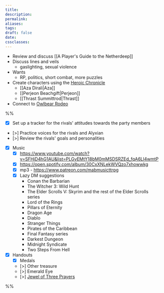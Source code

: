 ```yaml
---
title: 
description: 
permalink: 
aliases: 
tags: 
draft: false
date: 
cssclasses:
---
```

- Review and discuss [[A Player's Guide to the Netherdeep]] 
- Discuss lines and veils
	- gaslighting, sexual violence
- Wants
	- RP, politics, short combat, more puzzles
- Create characters using the [Heroic Chronicle](https://www.dndbeyond.com/sources/dnd/egtw/character-options-subclasses#HeroicChronicle) 
	- [[Aza Dirali|Aza]] 
	- [[Perjeon Beachgift|Perjeon]] 
	- [[Thrast Summittrod|Thrast]] 
- Connect to [Owlbear Rodeo](https://www.owlbear.rodeo/room/BaGN2KPVM902/TheHomeyLeaf) 

%%

- [x] Set up a tracker for the rivals' attitudes towards the party members
- [>] Practice voices for the rivals and Alyxian
- [>] Review the rivals' goals and personalities
- [x] Music 
	- [x] https://www.youtube.com/watch?v=SFHiD4hG1AU&list=PLGvEMtY18bM0mMSDSRZEd_fqA6Ll4wmtP 
	- [x] https://open.spotify.com/album/30CxXNLekWVQzo7xhowwkg
	- [x] mp3 - https://www.patreon.com/mabmusicttrpg 
	- [x] Lazy DM suggestions
		- Conan the Barbarian 
		- The Witcher 3: Wild Hunt 
		- The Elder Scrolls V: Skyrim and the rest of the Elder Scrolls series 
		- Lord of the Rings 
		- Pillars of Eternity 
		- Dragon Age 
		- Diablo 
		- Stranger Things 
		- Pirates of the Caribbean 
		- Final Fantasy series 
		- Darkest Dungeon 
		- Midnight Syndicate 
		- Two Steps From Hell
- [x] Handouts
	- [x] Medals
	- [>] Other treasure
	- [>] Emerald Eye
	- [>] [Jewel of Three Prayers](https://www.dndbeyond.com/magic-items/4698481-jewel-of-three-prayers) 

%%